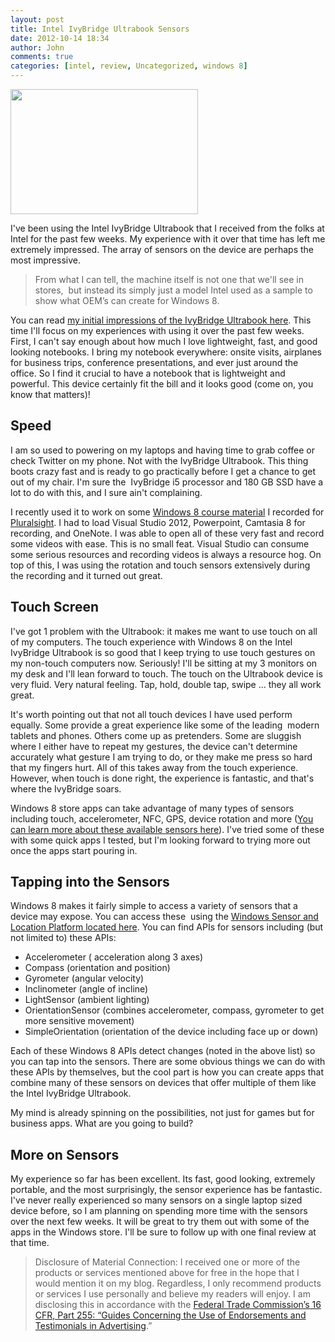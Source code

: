 ```yaml
---
layout: post
title: Intel IvyBridge Ultrabook Sensors
date: 2012-10-14 18:34
author: John
comments: true
categories: [intel, review, Uncategorized, windows 8]
---
```

<a href="/wp-content/uploads/2012/09/DSC_2212.png"><img class="size-medium wp-image-7591 alignright" style="color: #333333; font-style: normal; line-height: 24px;" title="DSC_2223" src="/wp-content/uploads/2012/09/DSC_2223-300x200.png" alt="" width="300" height="200" /></a>

I've been using the Intel IvyBridge Ultrabook that I received from the folks at Intel for the past few weeks. My experience with it over that time has left me extremely impressed. The array of sensors on the device are perhaps the most impressive.
<blockquote>From what I can tell, the machine itself is not one that we'll see in stores,  but instead its simply just a model Intel used as a sample to show what OEM’s can create for Windows 8.</blockquote>
You can read <a href="http://www.johnpapa.net/first-look-at-3rd-generation-intel-ivy-bridge-ultrabook/">my initial impressions of the IvyBridge Ultrabook here</a>. This time I'll focus on my experiences with using it over the past few weeks. First, I can't say enough about how much I love lightweight, fast, and good looking notebooks. I bring my notebook everywhere: onsite visits, airplanes for business trips, conference presentations, and ever just around the office. So I find it crucial to have a notebook that is lightweight and powerful. This device certainly fit the bill and it looks good (come on, you know that matters)!
<h2>Speed</h2>
I am so used to powering on my laptops and having time to grab coffee or check Twitter on my phone. Not with the IvyBridge Ultrabook. This thing boots crazy fast and is ready to go practically before I get a chance to get out of my chair. I'm sure the  IvyBridge i5 processor and 180 GB SSD have a lot to do with this, and I sure ain't complaining.

I recently used it to work on some <a href="http://pluralsight.com/training/Courses/TableOfContents/win8-intro" target="_blank">Windows 8 course material</a> I recorded for <a href="http://pluralsight.com" target="_blank">Pluralsight</a>. I had to load Visual Studio 2012, Powerpoint, Camtasia 8 for recording, and OneNote. I was able to open all of these very fast and record some videos with ease. This is no small feat. Visual Studio can consume some serious resources and recording videos is always a resource hog. On top of this, I was using the rotation and touch sensors extensively during the recording and it turned out great.
<h2>Touch Screen</h2>
I've got 1 problem with the Ultrabook: it makes me want to use touch on all of my computers. The touch experience with Windows 8 on the Intel IvyBridge Ultrabook is so good that I keep trying to use touch gestures on my non-touch computers now. Seriously! I'll be sitting at my 3 monitors on my desk and I'll lean forward to touch. The touch on the Ultrabook device is very fluid. Very natural feeling. Tap, hold, double tap, swipe ... they all work great.

It's worth pointing out that not all touch devices I have used perform equally. Some provide a great experience like some of the leading  modern tablets and phones. Others come up as pretenders. Some are sluggish where I either have to repeat my gestures, the device can't determine accurately what gesture I am trying to do, or they make me press so hard that my fingers hurt. All of this takes away from the touch experience. However, when touch is done right, the experience is fantastic, and that's where the IvyBridge soars.

Windows 8 store apps can take advantage of many types of sensors including touch, accelerometer, NFC, GPS, device rotation and more (<a href="http://software.intel.com/en-us/articles/ultrabook-and-tablet-windows-8-sensors-development-guide/">You can learn more about these available sensors here</a>). I've tried some of these with some quick apps I tested, but I'm looking forward to trying more out once the apps start pouring in.
<h2>Tapping into the Sensors</h2>
Windows 8 makes it fairly simple to access a variety of sensors that a device may expose. You can access these  using the <a href="http://msdn.microsoft.com/en-us/library/windows/hardware/gg463473.aspx" target="_blank">Windows Sensor and Location Platform located here</a>. You can find APIs for sensors including (but not limited to) these APIs:
<ul>
	<li>Accelerometer ( acceleration along 3 axes)</li>
	<li>Compass (orientation and position)</li>
	<li>Gyrometer (angular velocity)</li>
	<li>Inclinometer (angle of incline)</li>
	<li>LightSensor (ambient lighting)</li>
	<li>OrientationSensor (combines accelerometer, compass, gyrometer to get more sensitive movement)</li>
	<li>SimpleOrientation (orientation of the device including face up or down)</li>
</ul>
Each of these Windows 8 APIs detect changes (noted in the above list) so you can tap into the sensors. There are some obvious things we can do with these APIs by themselves, but the cool part is how you can create apps that combine many of these sensors on devices that offer multiple of them like the Intel IvyBridge Ultrabook.

My mind is already spinning on the possibilities, not just for games but for business apps. What are you going to build?
<h2>More on Sensors</h2>
My experience so far has been excellent. Its fast, good looking, extremely portable, and the most surprisingly, the sensor experience has be fantastic. I've never really experienced so many sensors on a single laptop sized device before, so I am planning on spending more time with the sensors over the next few weeks. It will be great to try them out with some of the apps in the Windows store. I'll be sure to follow up with one final review at that time.
<blockquote>Disclosure of Material Connection: I received one or more of the products or services mentioned above for free in the hope that I would mention it on my blog. Regardless, I only recommend products or services I use personally and believe my readers will enjoy. I am disclosing this in accordance with the <a href="http://www.gpo.gov/fdsys/pkg/CFR-2003-title16-vol1/content-detail.html">Federal Trade Commission’s 16 CFR, Part 255: “Guides Concerning the Use of Endorsements and Testimonials in Advertising</a>.”</blockquote>
